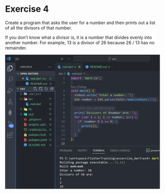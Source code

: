 # Exercise 4

Create a program that asks the user for a number and then prints out a list of all the divisors of that number.

If you don’t know what a divisor is, it is a number that divides evenly into another number. For example, 13 is a divisor of 26 because 26 / 13 has no remainder.

![Alt text](image.png)
